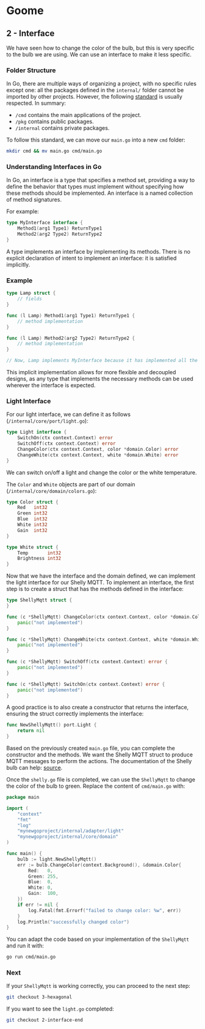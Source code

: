 # Goome

## 2 - Interface

We have seen how to change the color of the bulb, but this is very specific to the bulb we are using. We can use an interface to make it less specific.

### Folder Structure

In Go, there are multiple ways of organizing a project, with no specific rules except one: all the packages defined in the `internal/` folder cannot be imported by other projects. However, the following [standard](https://github.com/golang-standards/project-layout) is usually respected. In summary:

* `/cmd` contains the main applications of the project.
* `/pkg` contains public packages.
* `/internal` contains private packages.

To follow this standard, we can move our `main.go` into a new `cmd` folder:

```bash
mkdir cmd && mv main.go cmd/main.go
```

### Understanding Interfaces in Go

In Go, an interface is a type that specifies a method set, providing a way to define the behavior that types must implement without specifying how these methods should be implemented. An interface is a named collection of method signatures.

For example:

```go
type MyInterface interface {
    Method1(arg1 Type1) ReturnType1
    Method2(arg2 Type2) ReturnType2
}
```

A type implements an interface by implementing its methods. There is no explicit declaration of intent to implement an interface: it is satisfied implicitly.

### Example

```go
type Lamp struct {
    // fields
}

func (l Lamp) Method1(arg1 Type1) ReturnType1 {
    // method implementation
}

func (l Lamp) Method2(arg2 Type2) ReturnType2 {
    // method implementation
}

// Now, Lamp implements MyInterface because it has implemented all the methods of MyInterface
```

This implicit implementation allows for more flexible and decoupled designs, as any type that implements the necessary methods can be used wherever the interface is expected.

### Light Interface

For our light interface, we can define it as follows (`/internal/core/port/light.go`):

```go
type Light interface {
	SwitchOn(ctx context.Context) error
	SwitchOff(ctx context.Context) error
	ChangeColor(ctx context.Context, color *domain.Color) error
	ChangeWhite(ctx context.Context, white *domain.White) error
}
```

We can switch on/off a light and change the color or the white temperature.

The `Color` and `White` objects are part of our domain (`/internal/core/domain/colors.go`):

```go
type Color struct {
	Red   int32
	Green int32
	Blue  int32
	White int32
	Gain  int32
}

type White struct {
	Temp       int32
	Brightness int32
}
```

Now that we have the interface and the domain defined, we can implement the light interface for our Shelly MQTT. To implement an interface, the first step is to create a struct that has the methods defined in the interface:

```go
type ShellyMqtt struct {
}

func (c *ShellyMqtt) ChangeColor(ctx context.Context, color *domain.Color) error {
	panic("not implemented")
}

func (c *ShellyMqtt) ChangeWhite(ctx context.Context, white *domain.White) error {
	panic("not implemented")
}

func (c *ShellyMqtt) SwitchOff(ctx context.Context) error {
	panic("not implemented")
}

func (c *ShellyMqtt) SwitchOn(ctx context.Context) error {
	panic("not implemented")
}
```

A good practice is to also create a constructor that returns the interface, ensuring the struct correctly implements the interface:

```go
func NewShellyMqtt() port.Light {
	return nil
}
```

Based on the previously created `main.go` file, you can complete the constructor and the methods. We want the Shelly MQTT struct to produce MQTT messages to perform the actions. The documentation of the Shelly bulb can help: [source](https://shelly-api-docs.shelly.cloud/gen1/#shelly-bulb-rgbw-mqtt).

Once the `shelly.go` file is completed, we can use the `ShellyMqtt` to change the color of the bulb to green. Replace the content of `cmd/main.go` with:

```go
package main

import (
	"context"
	"fmt"
	"log"
	"mynewgoproject/internal/adapter/light"
	"mynewgoproject/internal/core/domain"
)

func main() {
	bulb := light.NewShellyMqtt()
	err := bulb.ChangeColor(context.Background(), &domain.Color{
		Red:   0,
		Green: 255,
		Blue:  0,
		White: 0,
		Gain:  100,
	})
	if err != nil {
		log.Fatal(fmt.Errorf("failed to change color: %w", err))
	}
	log.Println("successfully changed color")
}
```

You can adapt the code based on your implementation of the `ShellyMqtt` and run it with:

```bash
go run cmd/main.go
```

### Next

If your `ShellyMqtt` is working correctly, you can proceed to the next step:

```bash
git checkout 3-hexagonal
```

If you want to see the `light.go` completed:

```bash
git checkout 2-interface-end
```
